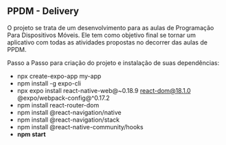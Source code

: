## PPDM - Delivery

O projeto se trata de um desenvolvimento para as aulas de Programação Para Dispositivos Móveis. Ele tem como objetivo final se tornar um aplicativo com todas as atividades propostas no decorrer das aulas de PPDM.

Passo a Passo para criação do projeto e instalação de suas dependências:
- npx create-expo-app my-app
- npm install -g expo-cli
- npx expo install react-native-web@~0.18.9 react-dom@18.1.0 @expo/webpack-config@^0.17.2
- npm install react-router-dom
- npm install @react-navigation/native
- npm install @react-navigation/stack
- npm install @react-native-community/hooks
- **npm start**
